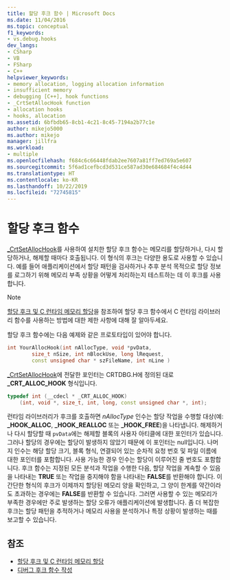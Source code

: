 ```yaml
---
title: 할당 후크 함수 | Microsoft Docs
ms.date: 11/04/2016
ms.topic: conceptual
f1_keywords:
- vs.debug.hooks
dev_langs:
- CSharp
- VB
- FSharp
- C++
helpviewer_keywords:
- memory allocation, logging allocation information
- insufficient memory
- debugging [C++], hook functions
- _CrtSetAllocHook function
- allocation hooks
- hooks, allocation
ms.assetid: 6bfbdb65-8cb1-4c21-8c45-7194a2b77c1e
author: mikejo5000
ms.author: mikejo
manager: jillfra
ms.workload:
- multiple
ms.openlocfilehash: f684c6c66448fdab2ee7607a81ff7ed769a5e607
ms.sourcegitcommit: 5f6ad1cefbcd3d531ce587ad30e684684f4c4d44
ms.translationtype: HT
ms.contentlocale: ko-KR
ms.lasthandoff: 10/22/2019
ms.locfileid: "72745815"
---
```

# <a name="allocation-hook-functions"></a>할당 후크 함수
[_CrtSetAllocHook](/cpp/c-runtime-library/reference/crtsetallochook)를 사용하여 설치한 할당 후크 함수는 메모리를 할당하거나, 다시 할당하거나, 해제할 때마다 호출됩니다. 이 형식의 후크는 다양한 용도로 사용할 수 있습니다. 예를 들어 애플리케이션에서 할당 패턴을 검사하거나 추후 분석 목적으로 할당 정보를 로그하기 위해 메모리 부족 상황을 어떻게 처리하는지 테스트하는 데 이 후크를 사용합니다.

> [!NOTE]
> [할당 후크 및 C 런타임 메모리 할당](../debugger/allocation-hooks-and-c-run-time-memory-allocations.md)을 참조하여 할당 후크 함수에서 C 런타임 라이브러리 함수를 사용하는 방법에 대한 제한 사항에 대해 잘 알아두세요.

 할당 후크 함수에는 다음 예제와 같은 프로토타입이 있어야 합니다.

```cpp
int YourAllocHook(int nAllocType, void *pvData,
        size_t nSize, int nBlockUse, long lRequest,
        const unsigned char * szFileName, int nLine )
```

 [_CrtSetAllocHook](/cpp/c-runtime-library/reference/crtsetallochook)에 전달한 포인터는 CRTDBG.H에 정의된 대로 **_CRT_ALLOC_HOOK** 형식입니다.

```cpp
typedef int (__cdecl * _CRT_ALLOC_HOOK)
    (int, void *, size_t, int, long, const unsigned char *, int);
```

 런타임 라이브러리가 후크를 호출하면 *nAllocType* 인수는 할당 작업을 수행할 대상(예: **_HOOK_ALLOC**, **_HOOK_REALLOC** 또는 **_HOOK_FREE**)을 나타냅니다. 해제하거나 다시 할당할 때 `pvData`에는 해제할 블록의 사용자 아티클에 대한 포인터가 있습니다. 그러나 할당의 경우에는 할당이 발생하지 않았기 때문에 이 포인터는 null입니다. 나머지 인수는 해당 할당 크기, 블록 형식, 연결되어 있는 순차적 요청 번호 및 파일 이름에 대한 포인터를 포함합니다. 사용 가능한 경우 인수는 할당이 이루어진 줄 번호도 포함합니다. 후크 함수는 지정된 모든 분석과 작업을 수행한 다음, 할당 작업을 계속할 수 있음을 나타내는 **TRUE** 또는 작업을 중지해야 함을 나타내는 **FALSE**를 반환해야 합니다. 이 간단한 형식의 후크가 이제까지 할당된 메모리 양을 확인하고, 그 양이 한계를 약간이라도 초과하는 경우에는 **FALSE**를 반환할 수 있습니다. 그러면 사용할 수 있는 메모리가 부족한 경우에만 주로 발생하는 할당 오류가 애플리케이션에 발생합니다. 좀 더 복잡한 후크는 할당 패턴을 추적하거나 메모리 사용을 분석하거나 특정 상황이 발생하는 때를 보고할 수 있습니다.

## <a name="see-also"></a>참조

- [할당 후크 및 C 런타임 메모리 할당](../debugger/allocation-hooks-and-c-run-time-memory-allocations.md)
- [디버그 후크 함수 작성](../debugger/debug-hook-function-writing.md)